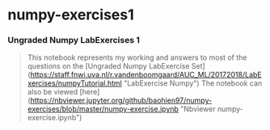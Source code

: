 # numpy-exercises1
### Ungraded Numpy LabExercises 1
> This notebook represents my working and answers to most of the questions on the [Ungraded Numpy LabExercise Set] (https://staff.fnwi.uva.nl/r.vandenboomgaard/AUC_ML/20172018/LabExercises/numpyTutorial.html "LabExercise Numpy")
> The notebook can also be viewed [here] (https://nbviewer.jupyter.org/github/baohien97/numpy-exercises/blob/master/numpy-exercise.ipynb "Nbviewer numpy-exercise.ipynb")
